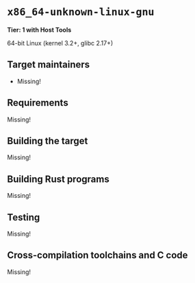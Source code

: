 # `x86_64-unknown-linux-gnu`

**Tier: 1 with Host Tools**

64-bit Linux (kernel 3.2+, glibc 2.17+)

## Target maintainers

- Missing!

## Requirements

Missing!

## Building the target

Missing!

## Building Rust programs

Missing!

## Testing

Missing!

## Cross-compilation toolchains and C code

Missing!
